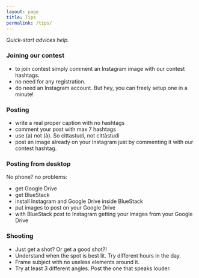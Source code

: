 ```yaml
---
layout: page
title: Tips
permalink: /tips/
---
```


_Quick-start advices help._

### Joining our contest

- to join contest simply comment an Instagram image with our contest hashtags.
- no need for any registration.
- do need an Instagram account. But hey, you can freely setup one in a minute!

### Posting

- write a real proper caption with no hashtags
- comment your post with max 7 hashtags
- use (a) not (à). So cittastudi, not cittàstudi
- post an image already on your Instagram just by commenting it with our contest hashtag.

### Posting from desktop

No phone? no problems:

- get Google Drive
- get BlueStack
- install Instagram and Google Drive inside BlueStack
- put images to post on your Google Drive
- with BlueStack post to Instagram getting your images from your Google Drive


### Shooting

 - Just get a shot? Or get a good shot?!
 - Understand when the spot is best lit. Try different hours in the day.
 - Frame subject with no useless elements around it.
 - Try at least 3 different angles. Post the one that speaks louder.
